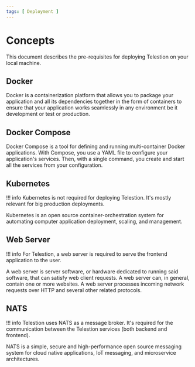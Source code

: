```yaml
---
tags: [ Deployment ]
---
```


# Concepts

This document describes the pre-requisites for deploying Telestion on your local machine.

## Docker

Docker is a containerization platform that allows you to package your application and all its dependencies together in the form of containers to ensure that your application works seamlessly in any environment be it development or test or production.

## Docker Compose

Docker Compose is a tool for defining and running multi-container Docker applications. With Compose, you use a YAML file to configure your application's services. Then, with a single command, you create and start all the services from your configuration.

## Kubernetes

!!! info 
	Kubernetes is not required for deploying Telestion. It's mostly relevant for big production deployments.

Kubernetes is an open source container-orchestration system for automating computer application deployment, scaling, and management.

## Web Server

!!! info
	For Telestion, a web server is required to serve the frontend application to the user.

A web server is server software, or hardware dedicated to running said software, that can satisfy web client requests. A web server can, in general, contain one or more websites. A web server processes incoming network requests over HTTP and several other related protocols.

## NATS

!!! info
	Telestion uses NATS as a message broker. It's required for the communication between the Telestion services (both backend and frontend).

NATS is a simple, secure and high-performance open source messaging system for cloud native applications, IoT messaging, and microservice architectures.




